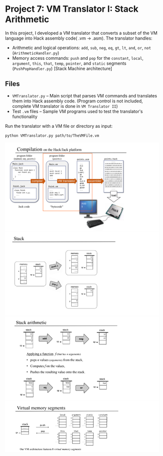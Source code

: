 
# Project 7: VM Translator I: Stack Arithmetic

In this project, I developed a VM translator that converts a subset of the VM language into Hack assembly code( .vm -> .asm). The translator handles:

- Arithmetic and logical operations: `add`, `sub`, `neg`, `eq`, `gt`, `lt`, `and`, `or`, `not` (`ArithmeticHandler.py`)
- Memory access commands: `push` and `pop` for the `constant`, `local`, `argument`, `this`, `that`, `temp`, `pointer`, and `static` segments (`PushPopHandler.py`)
[Stack Machine architecture]


## Files

- `VMTranslator.py` – Main script that parses VM commands and translates them into Hack assembly code. (Program control is not included, complete VM translator is done in `VM Translator II`)
- Test `.vm` files – Sample VM programs used to test the translator's functionality

Run the translator with a VM file or directory as input:
   ```bash
   python VMTranslator.py path/to/TheVMFile.vm
   ```
![VMtranstalor](1.png)
![stack](2.png)
![arithmetic](3.png)
![segment](4.png)